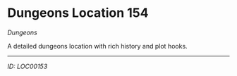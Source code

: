 # Dungeons Location 154

*Dungeons*

A detailed dungeons location with rich history and plot hooks.

---
*ID: LOC00153*